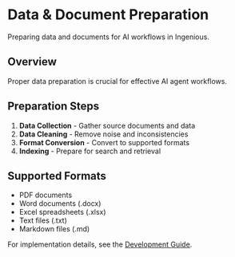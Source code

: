 # Data & Document Preparation

Preparing data and documents for AI workflows in Ingenious.

## Overview

Proper data preparation is crucial for effective AI agent workflows.

## Preparation Steps

1. **Data Collection** - Gather source documents and data
2. **Data Cleaning** - Remove noise and inconsistencies
3. **Format Conversion** - Convert to supported formats
4. **Indexing** - Prepare for search and retrieval

## Supported Formats

- PDF documents
- Word documents (.docx)
- Excel spreadsheets (.xlsx)
- Text files (.txt)
- Markdown files (.md)

For implementation details, see the [Development Guide](../development.md).
